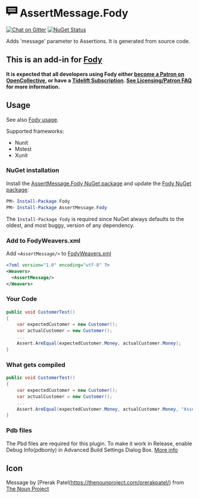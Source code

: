 # <img src="/package_icon.png" height="30px"> AssertMessage.Fody

[![Chat on Gitter](https://img.shields.io/gitter/room/fody/fody.svg)](https://gitter.im/Fody/Fody)
[![NuGet Status](https://img.shields.io/nuget/v/AssertMessage.Fody.svg)](https://www.nuget.org/packages/AssertMessage.Fody/)

Adds 'message' parameter to Assertions. It is generated from source code.


## This is an add-in for [Fody](https://github.com/Fody/Fody/)

**It is expected that all developers using Fody either [become a Patron on OpenCollective](https://opencollective.com/fody/), or have a [Tidelift Subscription](https://tidelift.com/subscription/pkg/nuget-fody?utm_source=nuget-fody&utm_medium=referral&utm_campaign=enterprise). [See Licensing/Patron FAQ](https://github.com/Fody/Home/blob/master/pages/licensing-patron-faq.md) for more information.**


## Usage

See also [Fody usage](https://github.com/Fody/Home/blob/master/pages/usage.md).

Supported frameworks:

 * Nunit
 * Mstest
 * Xunit


### NuGet installation

Install the [AssertMessage.Fody NuGet package](https://nuget.org/packages/AssertMessage.Fody/) and update the [Fody NuGet package](https://nuget.org/packages/Fody/):

```powershell
PM> Install-Package Fody
PM> Install-Package AssertMessage.Fody
```

The `Install-Package Fody` is required since NuGet always defaults to the oldest, and most buggy, version of any dependency.


### Add to FodyWeavers.xml

Add `<AssertMessage/>` to [FodyWeavers.xml](https://github.com/Fody/Fody#add-fodyweaversxml)

```xml
<?xml version="1.0" encoding="utf-8" ?>
<Weavers>
  <AssertMessage/>
</Weavers>
```

### Your Code

```csharp
public void CustomerTest()
{
    var expectedCustomer = new Customer();
    var actualCustomer = new Customer();
    ...
    Assert.AreEqual(expectedCustomer.Money, actualCustomer.Money);
}
```


### What gets compiled

```csharp
public void CustomerTest()
{
    var expectedCustomer = new Customer();
    var actualCustomer = new Customer();
    ...
    Assert.AreEqual(expectedCustomer.Money, actualCustomer.Money, "Assert.AreEqual(expectedCustomer.Money, actualCustomer.Money);");
}
```


### Pdb files

The Pbd files are required for this plugin. To make it work in Release, enable Debug Info(pdbonly) in Advanced Build Settings Dialog Box. [More info](https://msdn.microsoft.com/en-us/library/s4wcexbc.aspx)


## Icon

Message by [Prerak Patel(https://thenounproject.com/prerakpatel/) from [The Noun Project](https://thenounproject.com)